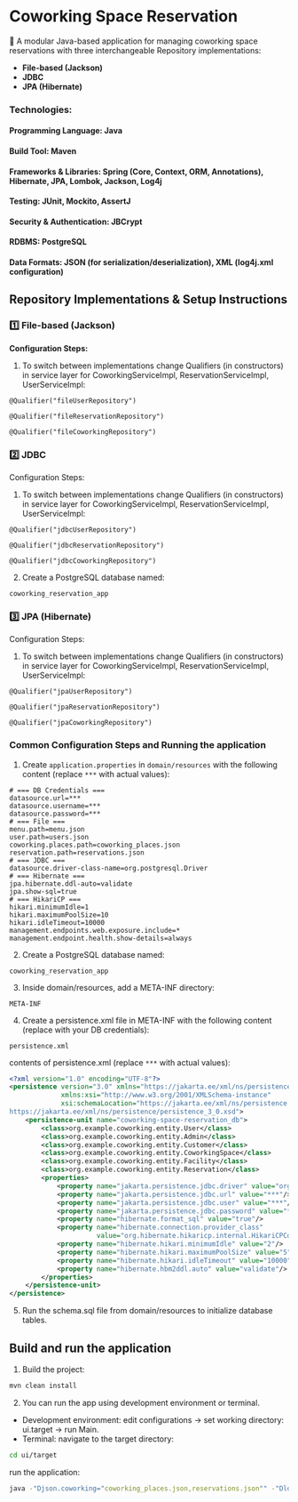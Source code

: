 # Coworking Space Reservation

🧾 A modular Java-based application for managing coworking space reservations with three interchangeable Repository
implementations:

- **File-based (Jackson)**
- **JDBC**
- **JPA (Hibernate)**

### Technologies:

#### Programming Language: Java

#### Build Tool: Maven

#### Frameworks & Libraries: Spring (Core, Context, ORM, Annotations), Hibernate, JPA, Lombok, Jackson, Log4j

#### Testing: JUnit, Mockito, AssertJ

#### Security & Authentication: JBCrypt

#### RDBMS: PostgreSQL

#### Data Formats: JSON (for serialization/deserialization), XML (log4j.xml configuration)

## Repository Implementations & Setup Instructions

### 1️⃣ File-based (Jackson)

**Configuration Steps:**

1. To switch between implementations change Qualifiers (in constructors) in service layer for CoworkingServiceImpl,
   ReservationServiceImpl, UserServiceImpl:

```
@Qualifier("fileUserRepository")
```

```
@Qualifier("fileReservationRepository")
```

```
@Qualifier("fileCoworkingRepository")
```

### 2️⃣ JDBC

Configuration Steps:

1. To switch between implementations change Qualifiers (in constructors) in service layer for CoworkingServiceImpl,
   ReservationServiceImpl, UserServiceImpl:

```
@Qualifier("jdbcUserRepository")
```

```
@Qualifier("jdbcReservationRepository")
```

```
@Qualifier("jdbcCoworkingRepository")
```

2. Create a PostgreSQL database named:

```
coworking_reservation_app
```

### 3️⃣ JPA (Hibernate)

Configuration Steps:

1. To switch between implementations change Qualifiers (in constructors) in service layer for CoworkingServiceImpl,
   ReservationServiceImpl, UserServiceImpl:

```
@Qualifier("jpaUserRepository")
```

```
@Qualifier("jpaReservationRepository")
 ```

```
@Qualifier("jpaCoworkingRepository")
 ```

### Common Configuration Steps and Running the application

1. Create `application.properties` in `domain/resources` with the following content (replace `***` with actual values):

```properties
# === DB Credentials ===
datasource.url=***
datasource.username=***
datasource.password=***
# === File ===
menu.path=menu.json
user.path=users.json
coworking.places.path=coworking_places.json
reservation.path=reservations.json
# === JDBC ===
datasource.driver-class-name=org.postgresql.Driver
# === Hibernate ===
jpa.hibernate.ddl-auto=validate
jpa.show-sql=true
# === HikariCP ===
hikari.minimumIdle=1
hikari.maximumPoolSize=10
hikari.idleTimeout=10000
management.endpoints.web.exposure.include=*
management.endpoint.health.show-details=always
```

2. Create a PostgreSQL database named:

```
coworking_reservation_app
```

3. Inside domain/resources, add a META-INF directory:

```
META-INF
```

4. Create a persistence.xml file in META-INF with the following content (replace with your DB credentials):

```
persistence.xml
```

contents of persistence.xml (replace `***` with actual values):

```xml
<?xml version="1.0" encoding="UTF-8"?>
<persistence version="3.0" xmlns="https://jakarta.ee/xml/ns/persistence"
             xmlns:xsi="http://www.w3.org/2001/XMLSchema-instance"
             xsi:schemaLocation="https://jakarta.ee/xml/ns/persistence
https://jakarta.ee/xml/ns/persistence/persistence_3_0.xsd">
    <persistence-unit name="coworking-space-reservation_db">
        <class>org.example.coworking.entity.User</class>
        <class>org.example.coworking.entity.Admin</class>
        <class>org.example.coworking.entity.Customer</class>
        <class>org.example.coworking.entity.CoworkingSpace</class>
        <class>org.example.coworking.entity.Facility</class>
        <class>org.example.coworking.entity.Reservation</class>
        <properties>
            <property name="jakarta.persistence.jdbc.driver" value="org.postgresql.Driver"/>
            <property name="jakarta.persistence.jdbc.url" value="***"/>
            <property name="jakarta.persistence.jdbc.user" value="***"/>
            <property name="jakarta.persistence.jdbc.password" value="***"/>
            <property name="hibernate.format_sql" value="true"/>
            <property name="hibernate.connection.provider_class"
                      value="org.hibernate.hikaricp.internal.HikariCPConnectionProvider"/>
            <property name="hibernate.hikari.minimumIdle" value="2"/>
            <property name="hibernate.hikari.maximumPoolSize" value="5"/>
            <property name="hibernate.hikari.idleTimeout" value="10000"/>
            <property name="hibernate.hbm2ddl.auto" value="validate"/>
        </properties>
    </persistence-unit>
</persistence>
```

5. Run the schema.sql file from domain/resources to initialize database tables.

## Build and run the application

1. Build the project:

```sh
mvn clean install
```

2. You can run the app using development environment or terminal.

- Development environment: edit configurations -> set working directory: ui.target -> run Main.
- Terminal: navigate to the target directory:

```sh
cd ui/target
```

run the application:

```sh
java -"Djson.coworking="coworking_places.json,reservations.json"" -"Dlog4j.configurationFile=log4j2.xml" -jar ui-1.0-SNAPSHOT.jar
```

